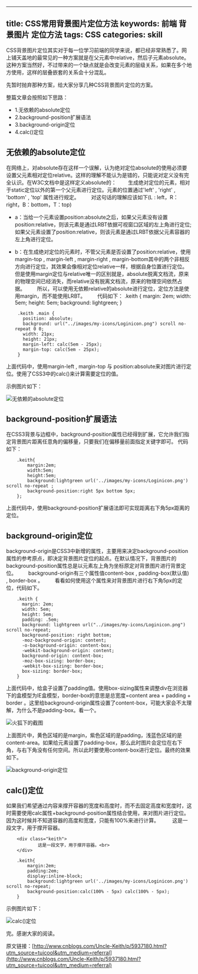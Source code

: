 
---
title: CSS常用背景图片定位方法
keywords: 前端 背景图片 定位方法
tags: CSS
categories: skill
---

CSS背景图片定位其实对于每一位学习前端的同学来说，都已经非常熟悉了。网上铺天盖地的最常见的一种方案就是在父元素中relative，然后子元素absolute。这种方案当然好，不过带来的一个缺点就是会改变元素的层级关系，如果在多个地方使用，这样的层叠嵌套的关系会十分混乱。

先暂时抛弃那种方案，给大家分享几种CSS背景图片定位的方案。

整篇文章会按照如下思路：
 * 1.无依赖的absolute定位
 * 2.background-position扩展语法
 * 3.background-origin定位
 * 4.calc()定位
<!--more-->

## 无依赖的absolute定位

在网络上，对absolute存在这样一个误解，认为绝对定位absolute的使用必须要设置父元素相对定位relative。这样的理解不能认为是错的，只能说对定义没有完全认识。在W3C文档中是这样定义absolute的：
　　生成绝对定位的元素，相对于static定位以外的第一个父元素进行定位。元素的位置通过'left' , 'right' , 'bottom' , 'top' 属性进行规定。
　　对这句话的理解应该如下(L : left，R：right，B：bottom，T：top)

 * a：当给一个元素设置position:absolute之后，如果父元素没有设置position:relative，则该元素是通过LRBT依据可视窗口区域的左上角进行定位;如果父元素设置了position:relative，则该元素是通过LRBT依据父元素容器的左上角进行定位。
 * b：在生成绝对定位的元素时，不管父元素是否设置了position:relative，使用margin-top , margin-left , margin-right , margin-bottom其中的两个非相反方向进行定位，其效果会像相对定位relative一样，根据自身位置进行定位。但是使用margin定位与relative唯一的区别就是，absolute脱离文档流，原来的物理空间已经消失，而relative没有脱离文档流，原来的物理空间依然占据。
　　所以，可以使用无依赖relative的absolute进行定位，定位方法是使用margin，而不能使用LRBT。
　　代码如下：
        .keith {
          margin: 2em;
          width: 5em;
          height: 5em;
          background: lightgreen;
        }

        .keith .main {
          position: absolute;
          background: url("../images/my-icons/Loginicon.png") scroll no-repeat 0 0;
          width: 21px;
          height: 21px;
          margin-left: calc(5em - 25px);
          margin-top: calc(5em - 25px);
        }


上面代码中，使用margin-left , margin-top 与 position:absolute来对图片进行定位。使用了CSS3中的calc()来计算需要定位的值。

示例图片如下：

 ![无依赖的absolute定位](../../../../images/css-background-setting/1.png)

## background-position扩展语法

在CSS3背景与边框中，background-position属性已经得到扩展，它允许我们指定背景图片距离任意角的偏移量，只要我们在偏移量前面指定关键字即可。
代码如下：

        .keith{
            margin:2em;
            width:5em;
            height:5em;
            background:lightgreen url('../images/my-icons/Loginicon.png') scroll no-repeat ;
            background-position:right 5px bottom 5px;
        };
上面代码中，使用background-position扩展语法即可实现距离右下角5px距离的定位。

## background-origin定位

background-origin是CSS3中新增的属性，主要用来决定background-position属性的参考原点，即决定背景图片定位的起点。在默认情况下，背景图片的background-position属性总是以元素左上角为坐标原定对背景图片进行背景定位。
　　background-origin有三个属性值content-box , padding-box(默认值) , border-box 。
　　看看如何使用这个属性来对背景图片进行右下角5px的定位，代码如下。

        .keith {
          margin: 2em;
          width: 5em;
          height: 5em;
          padding: .5em;
          background: lightgreen url("../images/my-icons/Loginicon.png") scroll no-repeat;
          background-position: right bottom;
          -moz-background-origin: content;
          -o-background-origin: content-box;
          -webkit-background-origin: content;
          background-origin: content-box;
          -moz-box-sizing: border-box;
          -webkit-box-sizing: border-box;
          box-sizing: border-box;
        }

上面代码中，给盒子设置了padding值。使用box-sizing属性来调整div在浏览器下的盒模型为IE盒模型，border-box的意思是总宽度=content area + padding + border 。这里给background-origin属性设置了content-box，可能大家会不太理解，为什么不是padding-box。看一个。

![火狐下的截图](../../../../images/css-background-setting/2.png)

上面图片中，黄色区域的是margin，紫色区域的是padding，浅蓝色区域的是content-area。如果给元素设置了padding-box，那么此时图片会定位在右下角，与右下角没有任何空间。所以此时要使用content-box进行定位。最终的效果如下。

![background-origin定位](../../../../images/css-background-setting/1.png)

## calc()定位

如果我们希望通过内容来撑开容器的宽度和高度时，而不去固定高度和宽度时，这时需要使用calc属性+background-position属性结合使用，来对图片进行定位。因为这时候并不知道容器的高度和宽度，只能有100%来进行计算。
　　
这是一段文字，用于撑开容器。

        <div class="keith">
                这是一段文字，用于撑开容器。<br>
        </div>

        .keith{
            margin:2em;
            padding:2em;
            display:inline-block;
            background:lightgreen url('../images/my-icons/Loginicon.png') scroll no-repeat;
            background-position:calc(100% - 5px) calc(100% - 5px);
        }

示例图片如下：

![calc()定位](../../../../images/css-background-setting/3.png)

完。感谢大家的阅读。

原文链接：[http://www.cnblogs.com/Uncle-Keith/p/5937180.html?utm_source=tuicool&utm_medium=referral](http://www.cnblogs.com/Uncle-Keith/p/5937180.html?utm_source=tuicool&utm_medium=referral)
